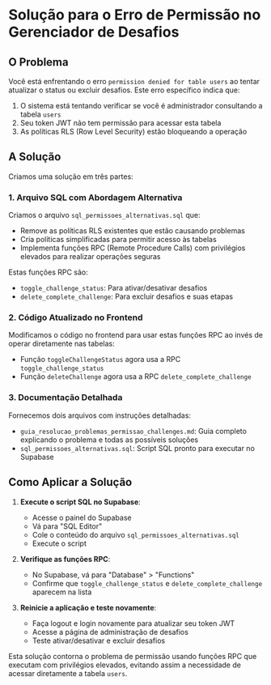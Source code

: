 # Solução para o Erro de Permissão no Gerenciador de Desafios

## O Problema

Você está enfrentando o erro `permission denied for table users` ao tentar atualizar o status ou excluir desafios. Este erro específico indica que:

1. O sistema está tentando verificar se você é administrador consultando a tabela `users`
2. Seu token JWT não tem permissão para acessar esta tabela
3. As políticas RLS (Row Level Security) estão bloqueando a operação

## A Solução

Criamos uma solução em três partes:

### 1. Arquivo SQL com Abordagem Alternativa

Criamos o arquivo `sql_permissoes_alternativas.sql` que:

- Remove as políticas RLS existentes que estão causando problemas
- Cria políticas simplificadas para permitir acesso às tabelas
- Implementa funções RPC (Remote Procedure Calls) com privilégios elevados para realizar operações seguras

Estas funções RPC são:
- `toggle_challenge_status`: Para ativar/desativar desafios
- `delete_complete_challenge`: Para excluir desafios e suas etapas

### 2. Código Atualizado no Frontend

Modificamos o código no frontend para usar estas funções RPC ao invés de operar diretamente nas tabelas:

- Função `toggleChallengeStatus` agora usa a RPC `toggle_challenge_status`
- Função `deleteChallenge` agora usa a RPC `delete_complete_challenge`

### 3. Documentação Detalhada

Fornecemos dois arquivos com instruções detalhadas:
- `guia_resolucao_problemas_permissao_challenges.md`: Guia completo explicando o problema e todas as possíveis soluções
- `sql_permissoes_alternativas.sql`: Script SQL pronto para executar no Supabase

## Como Aplicar a Solução

1. **Execute o script SQL no Supabase**:
   - Acesse o painel do Supabase
   - Vá para "SQL Editor"
   - Cole o conteúdo do arquivo `sql_permissoes_alternativas.sql`
   - Execute o script

2. **Verifique as funções RPC**:
   - No Supabase, vá para "Database" > "Functions"
   - Confirme que `toggle_challenge_status` e `delete_complete_challenge` aparecem na lista

3. **Reinicie a aplicação e teste novamente**:
   - Faça logout e login novamente para atualizar seu token JWT
   - Acesse a página de administração de desafios
   - Teste ativar/desativar e excluir desafios

Esta solução contorna o problema de permissão usando funções RPC que executam com privilégios elevados, evitando assim a necessidade de acessar diretamente a tabela `users`. 